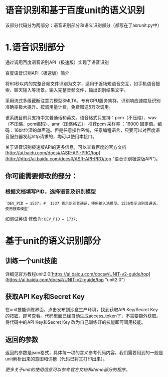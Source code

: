 # 语音识别和基于百度unit的语义识别 #
该部分代码分为两部分：语音识别部分和语义识别部分（都写在了asrunit.py中）

# 1.语音识别部分 #
通过调用百度语音识别API（极速版）实现了语音识别

百度语音识别API（极速版）简介

将60秒以内的完整音频文件识别为文字，适用于近场短语音交互，如手机语音搜索、聊天输入等场景。输入完整音频文件，输出识别结果文字。

采用流式多级截断注意力模型SMLTA，专有GPU服务集群，识别响应速度及识别准确率极大提升。按调用量计费，免费赠送5万次调用。

该系统目前只支持中文普通话和英文。语音格式只支持：pcm（不压缩）、wav（不压缩，pcm编码）、amr（压缩格式）。推荐pcm 采样率 ：16000 固定值。编码：16bit位深的单声道。但是任意操作系统，任意编程语言，只要可以对百度语音服务器发起http请求的，均可以使用本接口。

关于语音识别极速版API的更多信息，可以查看百度的官方文档[http://ai.baidu.com/docs#/ASR-API-PRO/top](http://http://ai.baidu.com/docs#/ASR-API-PRO/top "语音识别极速版API")。

## 你可能需要修改的部分： ##
### 根据文档填写PID，选择语言及识别模型 ###
    `DEV_PID = 1537; #  1537 表示识别普通话，使用输入法模型。1536表示识别普通话，使用搜索模型`
如测试英语 修改为:
    `DEV_PID = 1737;`
# 基于unit的语义识别部分 #
## 训练一个unit技能 ##
详细见官方教程unit2.0[https://ai.baidu.com/docs#/UNIT-v2-guide/top](https://ai.baidu.com/docs#/UNIT-v2-guide/top "unit2.0")
## 获取API Key和Secret Key ##
在unit技能训练界面，点击发布到沙盒生产环境，找到获取API Key/Secret Key 的按钮，即可查看。代码里面已经自动生成access_token了，不需要额外获取。将代码中的API Key和Secret Key 改为自己训练好的技能即可调用技能。
## 返回的参数 ##
返回的参数是json格式，具体每一项的含义参考代码内容。我们需要用到的一般是unit解析出来的意图和词槽（代码已将其打印出来）。

*更多关于unit的使用信息可以参考官方文档和demo部分的程序。*
